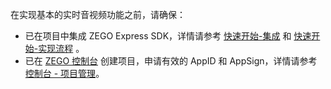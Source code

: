 在实现基本的实时音视频功能之前，请确保：  
- 已在项目中集成 ZEGO Express SDK，详情请参考 [快速开始-集成](#197) 和 [快速开始-实现流程](#10330) 。
- 已在 [ZEGO 控制台](https://console.zego.im) 创建项目，申请有效的 AppID 和 AppSign，详情请参考 [控制台 - 项目管理](#1265)。
